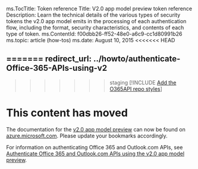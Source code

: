 ﻿ms.TocTitle: Token reference
Title: V2.0 app model preview token reference
Description: Learn the technical details of the various types of security tokens the v2.0 app model emits in the processing of each authentication flow, including the format, security characteristics, and contents of each type of token.
ms.ContentId: f00dbb26-ff52-48e0-a6c9-cc1d80991b26
ms.topic: article (how-tos)
ms.date: August 10, 2015
<<<<<<< HEAD


=======
redirect_url: ../howto/authenticate-Office-365-APIs-using-v2
---
>>>>>>> staging
[!INCLUDE [Add the O365API repo styles](../includes/controls/addo365apistyles.xml)]



# This content has moved

The documentation for the [v2.0 app model preview](https://azure.microsoft.com/en-us/documentation/articles/?service=active-directory&term=app+model+v2.0) can now be found on [azure.microsoft.com](https://azure.microsoft.com/). Please update your bookmarks accordingly.

For information on authenticating Office 365 and Outlook.com APIs, see [Authenticate Office 365 and Outlook.com APIs using the v2.0 app model preview](../howto/authenticate-Office-365-APIs-using-v2.md).

